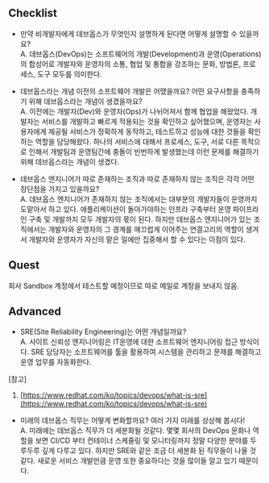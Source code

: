 ## Checklist

- 만약 비개발자에게 데브옵스가 무엇인지 설명하게 된다면 어떻게 설명할 수 있을까요?
  </br> A. 데브옵스(DevOps)는 소프트웨어의 개발(Development)과 운영(Operations)의 합성어로 개발자와 운영자의 소통, 협업 및 통합을 강조하는 문화, 방법론, 프로세스, 도구 모두를 의미한다.

- 데브옵스라는 개념 이전의 소프트웨어 개발은 어땠을까요? 어떤 요구사항을 충족하기 위해 데브옵스라는 개념이 생겼을까요?
  </br> A. 이전에는 개발자(Dev)와 운영자(Ops)가 나뉘어져서 함께 협업을 해왔었다. 개발자는 서비스를 개발하고 빠르게 적용되는 것을 확인하고 싶어했으며, 운영자는 사용자에게 제공될 서비스가 정확하게 동작하고, 테스트하고 성능에 대한 것들을 확인하는 역할을 담당해왔다. 하나의 서비스에 대해서 프로세스, 도구, 서로 다른 목적으로 인해서 개발팀과 운영팀간에 충돌이 빈번하게 발생했는데 이런 문제를 해결하기 위해 데브옵스라는 개념이 생겼다.

- 데브옵스 엔지니어가 따로 존재하는 조직과 따로 존재하지 않는 조직은 각각 어떤 장단점을 가지고 있을까요?
  </br> A. 데브옵스 엔지니어가 존재하지 않는 조직에서는 대부분의 개발자들이 운영까지 도맡아서 하고 있다. 애플리케이션이 돌아가야하는 인프라 구축부터 운영 파이프라인 구축 및 개발까지 모두 개발자의 몫이 된다. 하지만 데브옵스 엔지니어가 있는 조직에서는 개발자와 운영자의 그 경계를 매끄럽게 이어주는 연결고리의 역할이 생겨서 개발자와 운영자가 자신의 맡은 일에만 집중해서 할 수 있다는 이점이 있다.

## Quest

회사 Sandbox 계정에서 테스트할 예정이므로 따로 메일로 계정을 보내지 않음.

## Advanced

- SRE(Site Reliability Engineering)는 어떤 개념일까요?
  </br> A. 사이트 신뢰성 엔지니어링은 IT운영에 대한 소프트웨어 엔지니어링 접근 방식이다. SRE 담당자는 소프트웨어를 툴을 활용하여 시스템을 관리하고 문제를 해결하고 운영 업무를 자동화한다.

[참고]

1. [https://www.redhat.com/ko/topics/devops/what-is-sre](https://www.redhat.com/ko/topics/devops/what-is-sre)

- 미래의 데브옵스 직무는 어떻게 변화할까요? 여러 가지 미래를 상상해 봅시다!
  </br> A. 미래에는 데브옵스 직무가 더 세분화될 것같다. 몇몇 회사의 DevOps 문화나 역할을 보면 CI/CD 부터 컨테이너 스케줄링 및 모니터링까지 정말 다양한 분야를 두루두루 깊게 다루고 있다. 하지만 SRE와 같은 조금 더 세분화 된 직무들이 나올 것 같다. 새로운 서비스 개발만큼 운영 또한 중요하다는 것을 많이들 알고 있기 때문이다.
